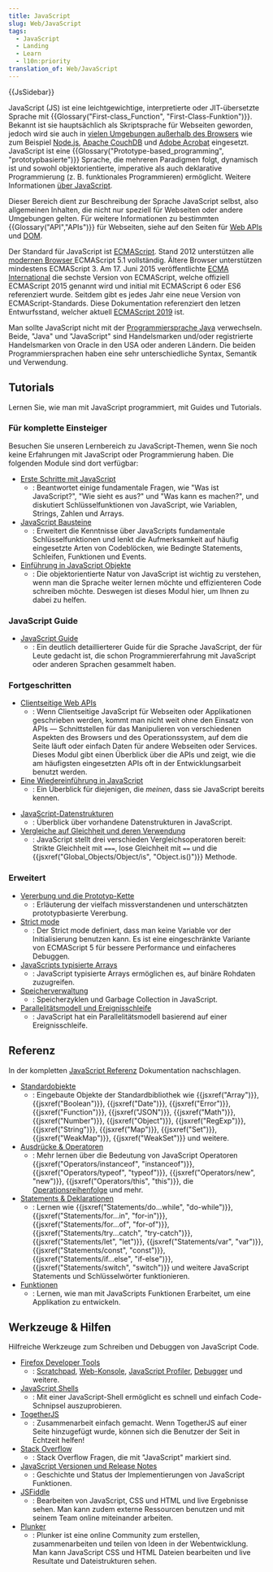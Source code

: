```yaml
---
title: JavaScript
slug: Web/JavaScript
tags:
  - JavaScript
  - Landing
  - Learn
  - l10n:priority
translation_of: Web/JavaScript
---
```

{{JsSidebar}}

JavaScript (JS) ist eine leichtgewichtige, interpretierte oder JIT-übersetzte Sprache mit {{Glossary("First-class_Function", "First-Class-Funktion")}}. Bekannt ist sie hauptsächlich als Skriptsprache für Webseiten geworden, jedoch wird sie auch in [vielen Umgebungen außerhalb des Browsers](http://en.wikipedia.org/wiki/JavaScript#Uses_outside_web_pages) wie zum Beispiel [Node.js](http://nodejs.org/), [Apache CouchDB](http://couchdb.apache.org) und [Adobe Acrobat](http://www.adobe.com/devnet/acrobat/javascript.html) eingesetzt. JavaScript ist eine {{Glossary("Prototype-based_programming", "prototypbasierte")}} Sprache, die mehreren Paradigmen folgt, dynamisch ist und sowohl objektorientierte, imperative als auch deklarative Programmierung (z. B. funktionales Programmieren) ermöglicht. Weitere Informationen [über JavaScript](/de/docs/Web/JavaScript/Guide/Ueber_JavaScript).

Dieser Bereich dient zur Beschreibung der Sprache JavaScript selbst, also allgemeinen Inhalten, die nicht nur speziell für Webseiten oder andere Umgebungen gelten. Für weitere Informationen zu bestimmten {{Glossary("API","APIs")}} für Webseiten, siehe auf den Seiten für [Web APIs](/docs/Web/API) und [DOM](/docs/Glossary/DOM).

Der Standard für JavaScript ist [ECMAScript](/de/docs/Web/JavaScript/Language_Resources). Stand 2012 unterstützen alle [modernen Browser ](https://kangax.github.io/compat-table/es5/)ECMAScript 5.1 vollständig. Ältere Browser unterstützen mindestens ECMAScript 3. Am 17. Juni 2015 veröffentlichte [ECMA International](https://www.ecma-international.org) die sechste Version von ECMAScript, welche offiziell ECMAScript 2015 genannt wird und initial mit ECMAScript 6 oder ES6 referenziert wurde. Seitdem gibt es jedes Jahr eine neue Version von ECMAScript-Standards. Diese Dokumentation referenziert den letzen Entwurfsstand, welcher aktuell [ECMAScript 2019](https://tc39.github.io/ecma262/) ist.

Man sollte JavaScript nicht mit der [Programmiersprache Java](<https://de.wikipedia.org/wiki/Java_(Programmiersprache)>) verwechseln. Beide, "Java" und "JavaScript" sind Handelsmarken und/oder registrierte Handelsmarken von Oracle in den USA oder anderen Ländern. Die beiden Programmiersprachen haben eine sehr unterschiedliche Syntax, Semantik und Verwendung.

## Tutorials

Lernen Sie, wie man mit JavaScript programmiert, mit Guides und Tutorials.

### Für komplette Einsteiger

Besuchen Sie unseren Lernbereich zu JavaScript-Themen, wenn Sie noch keine Erfahrungen mit JavaScript oder Programmierung haben. Die folgenden Module sind dort verfügbar:

- [Erste Schritte mit JavaScript](/de/Learn/JavaScript/First_steps)
  - : Beantwortet einige fundamentale Fragen, wie "Was ist JavaScript?", "Wie sieht es aus?" und "Was kann es machen?", und diskutiert Schlüsselfunktionen von JavaScript, wie Variablen, Strings, Zahlen und Arrays.
- [JavaScript Bausteine](/de/Learn/JavaScript/Bausteine)
  - : Erweitert die Kenntnisse über JavaScripts fundamentale Schlüsselfunktionen und lenkt die Aufmerksamkeit auf häufig eingesetzte Arten von Codeblöcken, wie Bedingte Statements, Schleifen, Funktionen und Events.
- [Einführung in JavaScript Objekte](/de/docs/Learn/JavaScript/Objects)
  - : Die objektorientierte Natur von JavaScript ist wichtig zu verstehen, wenn man die Sprache weiter lernen möchte und effizienteren Code schreiben möchte. Deswegen ist dieses Modul hier, um Ihnen zu dabei zu helfen.

### JavaScript Guide

- [JavaScript Guide](/docs/Web/JavaScript/Guide)
  - : Ein deutlich detaillierterer Guide für die Sprache JavaScript, der für Leute gedacht ist, die schon Programmiererfahrung mit JavaScript oder anderen Sprachen gesammelt haben.

### Fortgeschritten

- [Clientseitige Web APIs](/de/docs/Learn/JavaScript/Client-side_web_APIs)
  - : Wenn Clientseitige JavaScript für Webseiten oder Applikationen geschrieben werden, kommt man nicht weit ohne den Einsatz von APIs — Schnittstellen für das Manipulieren von verschiedenen Aspekten des Browsers und des Operationssystem, auf dem die Seite läuft oder einfach Daten für andere Webseiten oder Services. Dieses Modul gibt einen Überblick über die APIs und zeigt, wie die am häufigsten eingesetzten APIs oft in der Entwicklungsarbeit benutzt werden.
- [Eine Wiedereinführung in JavaScript](/de/docs/Web/JavaScript/Eine_Wiedereinfuehrung_in_JavaScript)
  - : Ein Überblick für diejenigen, die _meinen_, dass sie JavaScript bereits kennen.

<!---->

- [JavaScript-Datenstrukturen](/docs/Web/JavaScript/Data_structures)
  - : Überblick über vorhandene Datenstrukturen in JavaScript.
- [Vergleiche auf Gleichheit und deren Verwendung](/de/docs/Web/JavaScript/Vergleiche_auf_Gleichheit_und_deren_Verwendung)
  - : JavaScript stellt drei verschieden Vergleichsoperatoren bereit: Strikte Gleichheit mit `===`, lose Gleichheit mit `==` und die {{jsxref("Global_Objects/Object/is", "Object.is()")}} Methode.

<!---->

### Erweitert

- [Vererbung und die Prototyp-Kette](/docs/Web/JavaScript/Guide/Inheritance_and_the_prototype_chain)
  - : Erläuterung der vielfach missverstandenen und unterschätzten prototypbasierte Vererbung.
- [Strict mode](/docs/Web/JavaScript/Reference/Strict_mode)
  - : Der Strict mode definiert, dass man keine Variable vor der Initialisierung benutzen kann. Es ist eine eingeschränkte Variante von ECMAScript 5 für bessere Performance und einfacheres Debuggen.
- [JavaScripts typisierte Arrays](/docs/Web/JavaScript/Typed_arrays)
  - : JavaScript typisierte Arrays ermöglichen es, auf binäre Rohdaten zuzugreifen.
- [Speicherverwaltung](/de/docs/Web/JavaScript/Speicherverwaltung)
  - : Speicherzyklen und Garbage Collection in JavaScript.
- [Parallelitätsmodell und Ereignisschleife](/de/docs/Web/JavaScript/EventLoop)
  - : JavaScript hat ein Parallelitätsmodell basierend auf einer Ereignisschleife.

## Referenz

In der kompletten [JavaScript Referenz](/docs/Web/JavaScript/Reference) Dokumentation nachschlagen.

- [Standardobjekte](/docs/Web/JavaScript/Reference/Global_Objects)
  - : Eingebaute Objekte der Standardbibliothek wie {{jsxref("Array")}}, {{jsxref("Boolean")}}, {{jsxref("Date")}}, {{jsxref("Error")}}, {{jsxref("Function")}}, {{jsxref("JSON")}}, {{jsxref("Math")}}, {{jsxref("Number")}}, {{jsxref("Object")}}, {{jsxref("RegExp")}}, {{jsxref("String")}}, {{jsxref("Map")}}, {{jsxref("Set")}}, {{jsxref("WeakMap")}}, {{jsxref("WeakSet")}} und weitere.
- [Ausdrücke & Operatoren](/docs/Web/JavaScript/Reference/Operators)
  - : Mehr lernen über die Bedeutung von JavaScript Operatoren {{jsxref("Operators/instanceof", "instanceof")}}, {{jsxref("Operators/typeof", "typeof")}}, {{jsxref("Operators/new", "new")}}, {{jsxref("Operators/this", "this")}}, die [Operationsreihenfolge](/de/docs/Web/JavaScript/Reference/Operators/Operator_Precedence) und mehr.
- [Statements & Deklarationen](/docs/Web/JavaScript/Reference/Statements)
  - : Lernen wie {{jsxref("Statements/do...while", "do-while")}}, {{jsxref("Statements/for...in", "for-in")}}, {{jsxref("Statements/for...of", "for-of")}}, {{jsxref("Statements/try...catch", "try-catch")}}, {{jsxref("Statements/let", "let")}}, {{jsxref("Statements/var", "var")}}, {{jsxref("Statements/const", "const")}}, {{jsxref("Statements/if...else", "if-else")}}, {{jsxref("Statements/switch", "switch")}} und weitere JavaScript Statements und Schlüsselwörter funktionieren.
- [Funktionen](/docs/Web/JavaScript/Reference/Functions)
  - : Lernen, wie man mit JavaScripts Funktionen Erarbeitet, um eine Applikation zu entwickeln.

## Werkzeuge & Hilfen

Hilfreiche Werkzeuge zum Schreiben und Debuggen von JavaScript Code.

- [Firefox Developer Tools](/docs/Tools)
  - : [Scratchpad](/docs/Tools/Scratchpad), [Web-Konsole](/docs/Tools/Web_Console), [JavaScript Profiler](/docs/Tools/Profiler), [Debugger](/docs/Tools/Debugger) und weitere.
- [JavaScript Shells](/docs/Web/JavaScript/Shells)
  - : Mit einer JavaScript-Shell ermöglicht es schnell und einfach Code-Schnipsel auszuprobieren.
- [TogetherJS](https://togetherjs.com/)
  - : Zusammenarbeit einfach gemacht. Wenn TogetherJS auf einer Seite hinzugefügt wurde, können sich die Benutzer der Seit in Echtzeit helfen!
- [Stack Overflow](http://stackoverflow.com/questions/tagged/javascript)
  - : Stack Overflow Fragen, die mit "JavaScript" markiert sind.
- [JavaScript Versionen und Release Notes](/de/docs/Web/JavaScript/Neu_in_JavaScript)
  - : Geschichte und Status der Implementierungen von JavaScript Funktionen.
- [JSFiddle](https://jsfiddle.net/)
  - : Bearbeiten von JavaScript, CSS und HTML und live Ergebnisse sehen. Man kann zudem externe Ressourcen benutzen und mit seinem Team online miteinander arbeiten.
- [Plunker](https://plnkr.co/)
  - : Plunker ist eine online Community zum erstellen, zusammenarbeiten und teilen von Ideen in der Webentwicklung. Man kann JavaScript CSS und HTML Dateien bearbeiten und live Resultate und Dateistrukturen sehen.
